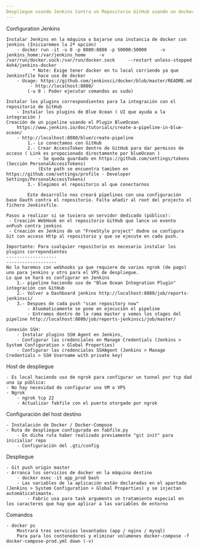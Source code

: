 ```yaml
---
Despliegue usando Jenkins Contra un Repositorio GitHub usando un docker-compose PROD
---
```


Configuration Jenkins

    Instalar Jenkins en la máquina o bajarse una instancia de docker con jenkins (Iniciaremos la 2ª opción)
        - docker run -it -u 0 -p 8080:8080 -p 50000:50000     -v jenkins_home:/var/jenkins_home     -v /var/run/docker.sock:/var/run/docker.sock     --restart unless-stopped     4oh4/jenkins-docker
              * Note: Exige tener docker en tu local corriendo ya que Jenkinsfile hace uso de docker 
        - Usage: https://github.com/jenkinsci/docker/blob/master/README.md 
             - http://localhost:8080/
            (-u 0 : Poder ejecutar comandos as sudo)
            
    Instalar los plugins correspondientes para la integración con el repositorio de GitHub    
        - Instalar los plugins de Blue Ocean ( UI que ayuda a la integración ) 
    Creación de un pipeline usando el Plugin BlueOcean
        https://www.jenkins.io/doc/tutorials/create-a-pipeline-in-blue-ocean/
        - http://localhost:8080/blue/create-pipeline 
            1.- Lo conectamos con GitHub
            2.- Crear AccessToken dentro de GitHub para dar permisos de acceso ( Link es propocionado directamente por blueOcean ) 
                - Se queda guardado en https://github.com/settings/tokens (Sección PersonalAccessTokens)
                (Este path se encuentra tamiben en https://github.com/settings/profile - Developer Settings/PersonalAccessTokens)
            3.- Elegimos el repositorio al que conectarnos
    
            Este desarrollo nos creará pipelines con una configuración base Oauth contra el repositorio. Falta añadir al root del projecto el fichero Jenkinsfile.
    
    Pasos a realizar si se tuviera un servidor dedicado (público):
     - Creación WebHook en el repositorio GitHub que lance un evento onPush contra jenkins
     - Creación en Jenkins de un "FreeStyle project" dodne se configura Git con acceso Http al repositorio y que se ejecute en cada push.
    
    Importante: Para cualquier repositorio es necesario instalar los plugins correpondientes
    -------------------
    -------------------
    No lo haremos con webhooks ya que requiere de varios ngrok (de pago) uno para jenkins y otro para el VPS de despliegue.
    Lo que se hará es configurar en Jenkins 
        1.- pipeline haciendo uso de "Blue Ocean Integration Plugin" integración con GitHub
        2.- Volver a Dashboard jenkins http://localhost:8080/job/reports-jenkinsci/
        3.- Despues de cada push "scan repository now"
            - Atuomaticamente se pone en ejecución el pipeline
            - Entramos dentro de la rama master y vemos los stages del pipeline http://localhost:8080/job/reports-jenkinsci/job/master/
    
    Conexión SSH:
        - Instalar plugins SSH Agent en Jenkins, 
        - Configurar las credenciales en Manage Credentials (Jenkins > System Configuration > Global Properties)
        - Configurar las credenciales SSHAgent (Jenkins > Manage Credentials > SSH Username with private key) 
     
Host de despliegue 

    - Es local haciendo uso de ngrok para configurar un tunnel por tcp dad una ip pública:
    - No hay necesidad de configurar una VM o VPS
    - Ngrok
        - ngrok tcp 22
        - Actualizar fabfile con el puerto otorgado por ngrok
        
Configuración del host destino

    - Instalación de Docker / Docker-Compose
    - Ruta de despliegue configurada en fabfile.py
        - En dicha ruta haber realizado previamente "git init" para inicialiar repo
        - Configuración del .gti/config
        
Despliegue

    - Git push origin master 
    - Arranca los servicios de docker en la máquina destino
        - docker exec -it app_prod bash
        - Las variables de la aplicación están declaradas en el apartado (Jenkins > System Configuration > Global Properties) y se injectan automáticatimante.  
            - Fabric usa para task arguments un tratamiento especial en los caracteres que hay que aplicar a las variables de entorno 

Comandos

    - docker ps
        Mostrará tres servicios levantados (app / nginx / mysql)
        Para para los contenedores y eliminar volumenes docker-compose -f docker-compose-prod.yml down (-v)
        